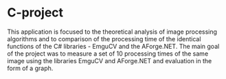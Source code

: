 # C-project
This application is focused to the theoretical analysis of image processing algorithms and to comparison of the processing time of the identical functions of the C# libraries - EmguCV and the AForge.NET. The main goal of the project was to measure a set of 10 processing times of the same image using the libraries EmguCV and AForge.NET and evaluation in the form of a graph.
